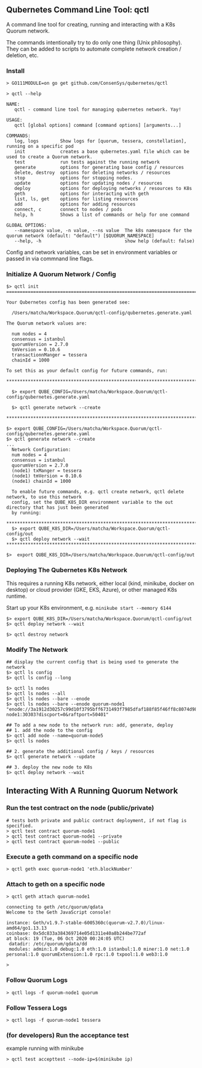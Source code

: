 ## Qubernetes Command Line Tool: qctl 

A command line tool for creating, running and interacting with a K8s Quorum network. 
 
The commands intentionally try to do only one thing (Unix philosophy). They can be added to scripts to automate complete 
network creation / deletion, etc. 

### Install
```
> GO111MODULE=on go get github.com/ConsenSys/qubernetes/qctl 
```

```
> qctl --help

NAME:
   qctl - command line tool for managing qubernetes network. Yay!

USAGE:
   qctl [global options] command [command options] [arguments...]

COMMANDS:
   log, logs        Show logs for [quorum, tessera, constellation], running on a specific pod
   init             creates a base qubernetes.yaml file which can be used to create a Quorum network.
   test             run tests against the running network
   generate         options for generating base config / resources
   delete, destroy  options for deleting networks / resources
   stop             options for stopping nodes.
   update           options for updating nodes / resources
   deploy           options for deploying networks / resources to K8s
   geth             options for interacting with geth
   list, ls, get    options for listing resources
   add              options for adding resources
   connect, c       connect to nodes / pods
   help, h          Shows a list of commands or help for one command

GLOBAL OPTIONS:
   --namespace value, -n value, --ns value  The k8s namespace for the quorum network (default: "default") [$QUORUM_NAMESPACE]
   --help, -h                               show help (default: false)
``` 
Config and network variables, can be set in environment variables or passed in via commnand line flags.  

### Initialize A Quorum Network / Config 
```
$> qctl init 
=======================================================================================

Your Qubernetes config has been generated see:

  /Users/matcha/Workspace.Quorum/qctl-config/qubernetes.generate.yaml

The Quorum network values are:

  num nodes = 4
  consensus = istanbul
  quorumVersion = 2.7.0
  tmVersion = 0.10.6
  transactionnManger = tessera
  chainId = 1000

To set this as your default config for future commands, run:

**********************************************************************************************

  $> export QUBE_CONFIG=/Users/matcha/Workspace.Quorum/qctl-config/qubernetes.generate.yaml

  $> qctl generate network --create

**********************************************************************************************

$> export QUBE_CONFIG=/Users/matcha/Workspace.Quorum/qctl-config/qubernetes.generate.yaml
$> qctl generate network --create
...
  Network Configuration:
  num nodes = 4
  consensus = istanbul
  quorumVersion = 2.7.0
  (node1) txManger = tessera
  (node1) tmVersion = 0.10.6
  (node1) chainId = 1000

  To enable future commands, e.g. qctl create network, qctl delete network, to use this network
  config, set the QUBE_K8S_DIR environment variable to the out directory that has just been generated
  by running:

*****************************************************************************************
  $> export QUBE_K8S_DIR=/Users/matcha/Workspace.Quorum/qctl-config/out
  $> qctl deploy network --wait
******************************************************************************************

$>  export QUBE_K8S_DIR=/Users/matcha/Workspace.Quorum/qctl-config/out

```

### Deploying The Qubernetes K8s Network
This requires a running K8s network, either local (kind, minikube, docker on desktop) or cloud provider (GKE, EKS, Azure),
or other managed K8s runtime.

Start up your K8s environment, e.g. `minikube start --memory 6144`

```
$> export QUBE_K8S_DIR=/Users/matcha/Workspace.Quorum/qctl-config/out
$> qctl deploy network --wait

$> qctl destroy network
``` 


### Modify The Network

```
## display the current config that is being used to generate the network
$> qctl ls config
$> qctl ls config --long

$> qctl ls nodes 
$> qctl ls nodes --all
$> qctl ls nodes --bare --enode
$> qctl ls nodes --bare --enode quorum-node1
"enode://3a1912d30257c99d10f3795bff6731493f7985dfaf188f85f46ff8c8074d98a456eab1a850a6f57cdc3f28611cbfb10da001e7a3f10a73baaf095866b7f1acb1@quorum-node1:30303?discport=0&raftport=50401"

## To add a new node to the network run: add, generate, deploy
## 1. add the node to the config
$> qctl add node --name=quorum-node5
$> qctl ls nodes 

## 2. generate the additional config / keys / resources
$> qctl generate network --update

## 3. deploy the new node to K8s
$> qctl deploy network --wait
```

## Interacting With A Running Quorum Network

### Run the test contract on the node (public/private) 
```
# tests both private and public contract deployment, if not flag is specified.
> qctl test contract quorum-node1
> qctl test contract quorum-node1 --private
> qctl test contract quorum-node1 --public
```

### Execute a geth command on a specific node
```
> qctl geth exec quorum-node1 'eth.blockNumber'
```

### Attach to geth on a specific node
```
> qctl geth attach quorum-node1

connecting to geth /etc/quorum/qdata
Welcome to the Geth JavaScript console!

instance: Geth/v1.9.7-stable-6005360c(quorum-v2.7.0)/linux-amd64/go1.13.13
coinbase: 0x5dc833a384369714e05d1311e40a8b244be772af
at block: 19 (Tue, 06 Oct 2020 00:24:05 UTC)
 datadir: /etc/quorum/qdata/dd
 modules: admin:1.0 debug:1.0 eth:1.0 istanbul:1.0 miner:1.0 net:1.0 personal:1.0 quorumExtension:1.0 rpc:1.0 txpool:1.0 web3:1.0

>
```

### Follow Quorum Logs
```
> qctl logs -f quorum-node1 quorum
```

### Follow Tessera Logs
```
> qctl logs -f quorum-node1 tessera 
```

### (for developers) Run the acceptance test
example running with minikube
```
> qctl test accepttest --node-ip=$(minikube ip)
``` 